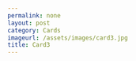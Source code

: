 ```yaml
---
permalink: none
layout: post
category: Cards
imageurl: /assets/images/card3.jpg
title: Card3
---
```

